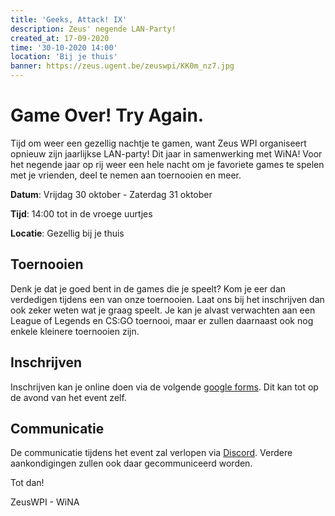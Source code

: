 ```yaml
---
title: 'Geeks, Attack! IX'
description: Zeus' negende LAN-Party!
created_at: 17-09-2020
time: '30-10-2020 14:00'
location: 'Bij je thuis'
banner: https://zeus.ugent.be/zeuswpi/KK0m_nz7.jpg
---
```


# Game Over! Try Again.

Tijd om weer een gezellig nachtje te gamen, want Zeus WPI organiseert opnieuw zijn jaarlijkse LAN-party! Dit jaar in samenwerking met WiNA! Voor het negende jaar op rij weer een hele nacht om je favoriete games te spelen met je vrienden, deel te nemen aan toernooien en meer.

**Datum**: Vrijdag 30 oktober - Zaterdag 31 oktober

**Tijd**: 14:00 tot in de vroege uurtjes

**Locatie**: Gezellig bij je thuis

## Toernooien

Denk je dat je goed bent in de games die je speelt? Kom je eer dan verdedigen tijdens een van onze toernooien. Laat ons bij het inschrijven dan ook zeker weten wat je graag speelt. Je kan je alvast verwachten aan een League of Legends en CS:GO toernooi, maar er zullen daarnaast ook nog enkele kleinere toernooien zijn.

## Inschrijven

Inschrijven kan je online doen via de volgende [google forms](https://docs.google.com/forms/d/1p-L4zH0eBHKL3Y3H_Qh7yWdw1Dhgmchb8Z4yr-r9tKY/). Dit kan tot op de avond van het event zelf.

## Communicatie

De communicatie tijdens het event zal verlopen via [Discord](https://discord.gg/uxEfmDR). Verdere aankondigingen zullen ook daar gecommuniceerd worden.

Tot dan!

ZeusWPI - WiNA

